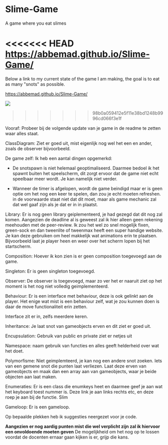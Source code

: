 # Slime-Game
A game where you eat slimes

<<<<<<< HEAD
https://abbemad.github.io/Slime-Game/
=======
Below a link to my current state of the game I am making, the goal is to eat as many "snots" as possible.

https://abbemad.github.io/Slime-Game/

![](https://github.com/abbemad/Slime-Game/blob/master/Klassendiagram-Slime.jpg)
>>>>>>> 98b0a059412e5f11e38bd1248b9996cd066f3e1f

Vooraf:
Probeer bij de volgende update van je game in de readme te zetten waar alles staat.

ClassDiagram:
Ziet er goed uit, mist eigenlijk nog wel het een en ander, zoals de observer bijvoorbeeld.

De game zelf:
Ik heb een aantal dingen opgemerkd:
- De snotspawn is niet helemaal geoptimaliseerd. Daarmee bedoel ik het spawnt buiten het speelscherm, dit zorgt ervoor dat de game niet echt speelbaar meer wordt. Je kan namelijk niet verder.

- Wanneer de timer is afgelopen, wordt de game beindigd maar er is geen optie om het nog een keer te spelen, dan zou je echt moeten refreshen. in de voorwaarde staat niet dat dit moet, maar als game mechanic zal dat wel gaaf zijn als je dat er in in plaatst.

Library: 
Er is nog geen library geiplementeerd, je had gezegd dat dit nog zal komen. Aangezien de deadline al is geweest zal ik hier alleen geen rekening meehouden met de peer-review. Ik zou het wel zo snel mogelijk fixen, green-sock en dan tweenlite of tweenmax heeft een super handige website. Je kan deze gebruiken om heel makkelijk wat animations erin te plaatsen. Bijvoorbeeld laat je player heen en weer over het scherm lopen bij het startscherm.

Composition:
Hoever ik kon zien is er geen composition toegevoegd aan de game.

Singleton: 
Er is geen singleton toegevoegd.

Observer:
De observer is toegevoegd, maar zo ver het er naaruit ziet op het moment is het nog niet volledig geimplementeerd.

Behaviour:
Er is een interface met behaviour, deze is ook gelinkt aan de player. Het enige wat mist is een behaviour zelf, wat je zou kunnen doen is daar de move functionaliteit erin zetten. 

Interface zit er in, zelfs meerdere keren.

Inheritance:
Je laat snot van gameobjects erven en dit ziet er goed uit.

Encupsulation:
Gebruik van public en private ziet er netjes uit

Namespace:
naam gebruik van functies en alles geeft helderheid over wat het doet.

Polymorfisme:
Niet geimplemteerd, je kan nog een andere snot zoeken. Iets van een gemene snot die punten laat verliezen. Laat deze erven van gameobjects en maak dan een array aan van gameobjects, waar je beide objecten aan laat maken.

Enumeraties:
Er is een class die enumkeys heet en daarmee geef je aan wat het keyboard toest nummer is. Deze link je aan links rechts etc, en deze roep je aan bij de functie. Slim

Gameloop:
Er is een gameloop.

Op bepaalde plekken heb ik suggesties neergezet voor je code.

**Aangezien er nog aardig punten mist die wel verplicht zijn zal ik hiervoor een onvoldoende moeten geven**
De mogelijkheid om het nog op te lossen voordat de docenten ernaar gaan kijken is er, grijp die kans.